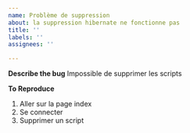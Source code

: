 ```yaml
---
name: Problème de suppression
about: la suppression hibernate ne fonctionne pas
title: ''
labels: ''
assignees: ''

---
```


**Describe the bug**
Impossible de supprimer les scripts

**To Reproduce**
1. Aller sur la page index
2. Se connecter
3. Supprimer un script
